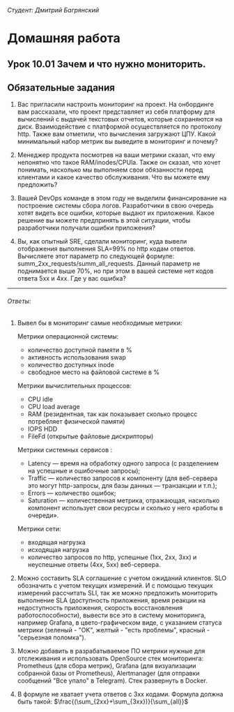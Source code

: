 *Студент: Дмитрий Багрянский*

# Домашняя работа

## Урок 10.01 Зачем и что нужно мониторить.

## Обязательные задания

1. Вас пригласили настроить мониторинг на проект. На онбординге вам рассказали, что проект представляет из себя
платформу для вычислений с выдачей текстовых отчетов, которые сохраняются на диск. Взаимодействие с платформой
осуществляется по протоколу http. Также вам отметили, что вычисления загружают ЦПУ. Какой минимальный набор метрик вы
выведите в мониторинг и почему?

2. Менеджер продукта посмотрев на ваши метрики сказал, что ему непонятно что такое RAM/inodes/CPUla. Также он сказал,
что хочет понимать, насколько мы выполняем свои обязанности перед клиентами и какое качество обслуживания. Что вы
можете ему предложить?

3. Вашей DevOps команде в этом году не выделили финансирование на построение системы сбора логов. Разработчики в свою
очередь хотят видеть все ошибки, которые выдают их приложения. Какое решение вы можете предпринять в этой ситуации,
чтобы разработчики получали ошибки приложения?

4. Вы, как опытный SRE, сделали мониторинг, куда вывели отображения выполнения SLA=99% по http кодам ответов.
Вычисляете этот параметр по следующей формуле: summ_2xx_requests/summ_all_requests. Данный параметр не поднимается выше
70%, но при этом в вашей системе нет кодов ответа 5xx и 4xx. Где у вас ошибка?
---
###### Ответы:

1. Вывел бы в мониторинг самые необходимые метрики:

   Метрики операционной системы:
   - количество доступной памяти в %
   - активность использования swap
   - количество доступных inode
   - свободное место на файловой системе в %

   Метрики вычислительных процессов:
   - CPU idle
   - CPU load average
   - RAM (резидентная, так как показывает сколько процесс потребляет физической памяти)
   - IOPS HDD
   - FileFd (открытые файловые дискрипторы)

   Метрики системных сервисов :
   - Latency — время на обработку одного запроса (с разделением на успешные и ошибочные запросы);
   - Traffic — количество запросов к компоненту (для веб-сервера это могут http-запросы, для базы данных — транзакции и т.п.);
   - Errors — количество ошибок;
   - Saturation — количественная метрика, отражающая, насколько компонент использует свои ресурсы и сколько у него «работы в очереди».

   Метрики сети:
   - входящая нагрузка
   - исходящая нагрузка
   - количество запросов по http, успешные (1xx, 2xx, 3xx) и неуспешные ответы (4xx, 5xx) веб-сервера.

2. Можно составить SLA соглашение с учетом ожиданий клиентов. SLO обозначить с учетом текущих измерений. И с помощью текущих измерений рассчитать SLI, так же можно предложить мониторить выполнение SLA (доступность приложения, время реакции на недоступность приложения, скорость восстановления работоспособности), вывести все это в систему мониторинга, например Grafana, в цвето-графическом виде, с указанием статуса метрики (зеленый - "OK", желтый - "есть проблемы", красный - "серьезная поломка").

3. Можно добавить в разрабатываемое ПО метрики нужные для отслеживания и использовать OpenSource стек мониторинга: Prometheus (для сбора метрик), Grafana (для визуализации собранной базы от Prometheus), Alertmanager (для отправки сообщений "Все упало" в Telegram). Стек развернуть в Docker.

4. В формуле не хватает учета ответов с 3хх кодами. Формула должна быть такой: $\frac{(\sum_{2xx}+\sum_{3xx})}{\sum_{all}}$

